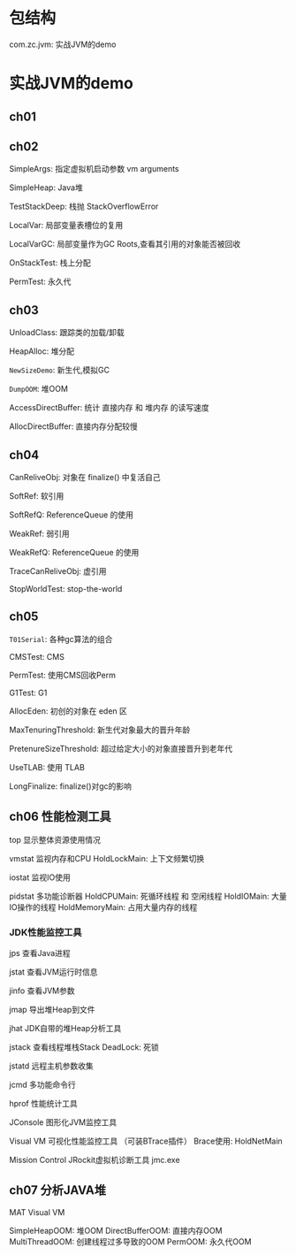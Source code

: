 # 包结构
com.zc.jvm: 实战JVM的demo

# 实战JVM的demo
## ch01

## ch02
SimpleArgs: 指定虚拟机启动参数 vm arguments

SimpleHeap: Java堆

TestStackDeep: 栈抛 StackOverflowError

LocalVar: 局部变量表槽位的复用

LocalVarGC: 局部变量作为GC Roots,查看其引用的对象能否被回收

OnStackTest: 栈上分配

PermTest: 永久代

## ch03
UnloadClass: 跟踪类的加载/卸载

HeapAlloc: 堆分配

`NewSizeDemo`: 新生代,模拟GC

`DumpOOM`: 堆OOM

AccessDirectBuffer: 统计 直接内存 和 堆内存 的读写速度

AllocDirectBuffer: 直接内存分配较慢

## ch04
CanReliveObj: 对象在 finalize() 中复活自己

SoftRef: 软引用

SoftRefQ: ReferenceQueue 的使用

WeakRef: 弱引用

WeakRefQ: ReferenceQueue 的使用

TraceCanReliveObj: 虚引用

StopWorldTest: stop-the-world

## ch05
`T01Serial`: 各种gc算法的组合

CMSTest: CMS

PermTest: 使用CMS回收Perm

G1Test: G1

AllocEden: 初创的对象在 eden 区

MaxTenuringThreshold: 新生代对象最大的晋升年龄

PretenureSizeThreshold: 超过给定大小的对象直接晋升到老年代

UseTLAB: 使用 TLAB

LongFinalize: finalize()对gc的影响

## ch06 性能检测工具
top 显示整体资源使用情况

vmstat 监视内存和CPU
HoldLockMain: 上下文频繁切换

iostat 监视IO使用

pidstat 多功能诊断器
HoldCPUMain: 死循环线程 和 空闲线程
HoldIOMain: 大量IO操作的线程
HoldMemoryMain: 占用大量内存的线程

### JDK性能监控工具
jps 查看Java进程

jstat 查看JVM运行时信息

jinfo 查看JVM参数

jmap 导出堆Heap到文件

jhat JDK自带的堆Heap分析工具

jstack 查看线程堆栈Stack
DeadLock: 死锁

jstatd 远程主机参数收集

jcmd 多功能命令行

hprof 性能统计工具

JConsole 图形化JVM监控工具

Visual VM 可视化性能监控工具 （可装BTrace插件）
Brace使用: HoldNetMain

Mission Control JRockit虚拟机诊断工具 jmc.exe

## ch07 分析JAVA堆
MAT
Visual VM

SimpleHeapOOM: 堆OOM
DirectBufferOOM: 直接内存OOM
MultiThreadOOM: 创建线程过多导致的OOM
PermOOM: 永久代OOM